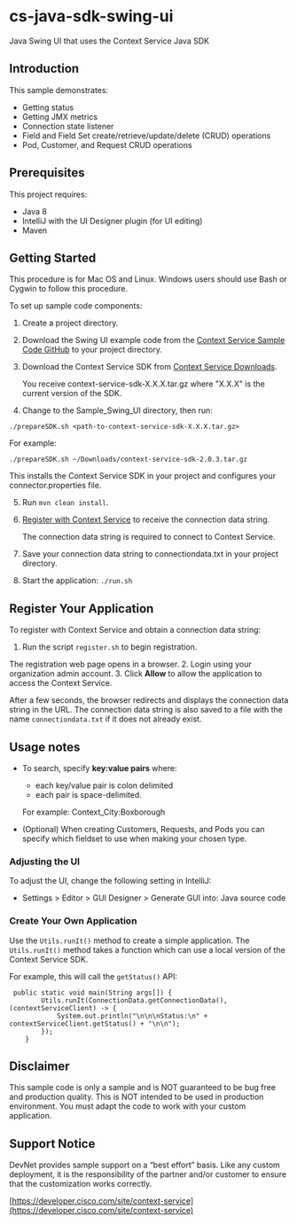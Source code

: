 # cs-java-sdk-swing-ui
Java Swing UI that uses the Context Service Java SDK

## Introduction
This sample demonstrates:

* Getting status
* Getting JMX metrics
* Connection state listener
* Field and Field Set create/retrieve/update/delete (CRUD) operations
* Pod, Customer, and Request CRUD operations  

## Prerequisites
This project requires:

* Java 8
* IntelliJ with the UI Designer plugin (for UI editing)
* Maven

## Getting Started
This procedure is for Mac OS and Linux. Windows users should use Bash or Cygwin to follow this procedure.

To set up sample code components:

1. Create a project directory.
2. Download the Swing UI example code from the [Context Service Sample Code GitHub](https://github.com/CiscoDevNet/context-service-sample-code) to your project directory.
3. Download the Context Service SDK from [Context Service Downloads](https://developer.cisco.com/fileMedia/download/5ae3dc3a-c5b4-4a67-b760-094a8753f1a8).

    You receive context-service-sdk-X.X.X.tar.gz where "X.X.X" is the current version of the SDK.
4.  Change to the Sample_Swing_UI directory, then run:

  `./prepareSDK.sh <path-to-context-service-sdk-X.X.X.tar.gz>`

  For example:

  `./prepareSDK.sh ~/Downloads/context-service-sdk-2.0.3.tar.gz`

  This installs the Context Service SDK in your project and configures your connector.properties file.

5. Run `mvn clean install`.
7. [Register with Context Service](https://developer.cisco.com/site/context-service/docs/#register-your-application) to receive the connection data string.

    The connection data string is required to connect to Context Service.
8. Save your connection data string to connectiondata.txt in your project directory.

9. Start the application:
`./run.sh`

## Register Your Application
To register with Context Service and obtain a connection data string:

1. Run the script `register.sh` to begin registration.

  The registration web page opens in a browser.
2. Login using your organization admin account.
3. Click **Allow** to allow the application to access the Context Service.

  After a few seconds, the browser redirects and displays the connection data string in the URL. The connection data string is also saved to a file with the name `connectiondata.txt` if it does not already exist.

## Usage notes

* To search, specify **key:value pairs** where:
    * each key/value pair is colon delimited
    * each pair is space-delimited.

   For example: Context_City:Boxborough
* (Optional) When creating Customers, Requests, and Pods you can specify which fieldset to use when making your chosen type.

### Adjusting the UI
To adjust the UI, change the following setting in IntelliJ:

* Settings > Editor > GUI Designer > Generate GUI into: Java source code

### Create Your Own Application
Use the `Utils.runIt()` method to create a simple application. The `Utils.runIt()` method takes a function which can use a local version of the Context Service SDK.

For example, this will call the `getStatus()` API:

     public static void main(String args[]) {
            Utils.runIt(ConnectionData.getConnectionData(), (contextServiceClient) -> {
                System.out.println("\n\n\nStatus:\n" + contextServiceClient.getStatus() + "\n\n");
            });
        }

## Disclaimer
This sample code is only a sample and is NOT guaranteed to be bug free and production quality. This is NOT intended to be used in production environment. You must adapt the code to work with your custom application.

## Support Notice

DevNet provides sample support on a “best effort” basis. Like any custom deployment, it is the responsibility of the partner and/or customer to ensure that the customization works correctly.

[https://developer.cisco.com/site/context-service](https://developer.cisco.com/site/context-service)
